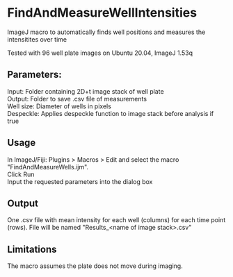 # FindAndMeasureWellIntensities
ImageJ macro to automatically finds well positions and measures the intensitites over time

Tested with 96 well plate images on Ubuntu 20.04, ImageJ 1.53q

## Parameters:
Input: Folder containing 2D+t image stack of well plate \
Output: Folder to save .csv file of measurements \
Well size: Diameter of wells in pixels \
Despeckle: Applies despeckle function to image stack before analysis if true

## Usage
In ImageJ/Fiji: Plugins > Macros > Edit and select the macro "FindAndMeasureWells.ijm". \
Click Run \
Input the requested parameters into the dialog box

## Output
One .csv file with mean intensity for each well (columns) for each time point (rows). File will be named "Results_\<name of image stack\>.csv"

## Limitations
The macro assumes the plate does not move during imaging.
